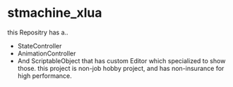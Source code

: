 # stmachine_xlua
this Repositry has a..
 - StateController
 - AnimationController
 - And ScriptableObject that has custom Editor which specialized to show those.
this project is non-job hobby project, and has non-insurance for high performance.
